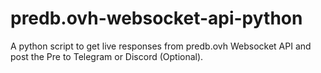 # predb.ovh-websocket-api-python
 A python script to get live responses from predb.ovh Websocket API and post the Pre to Telegram or Discord (Optional).
